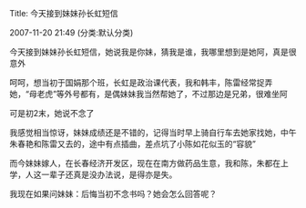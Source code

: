 Title: 今天接到妹妹孙长虹短信

2007-11-20 21:49 (分类:默认分类)

今天接到妹妹孙长虹短信，她说我是你妹，猜我是谁，我哪里想到是她阿，真是很意外

呵呵，想当初于国娟那个班，长虹是政治课代表，我和韩丰，陈雷经常捉弄她，“母老虎”等外号都有，是偶妹妹我当然帮她了，不过那边是兄弟，很难坐阿

可是初2末，她说不念了

我感觉相当惊讶，妹妹成绩还是不错的，记得当时早上骑自行车去她家找她，中午朱春艳和陈雷又去的，途中有点插曲，差点坑了小陈如花似玉的“容貌”

而今妹妹嫁人，在长春经济开发区，现在在南方做药品生意，我和陈，朱都在上学，人这一辈子还真是没办法说，是得亦是失。

我现在如果问妹妹：后悔当初不念书吗？她会怎么回答呢？